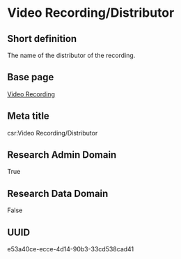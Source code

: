 # Video Recording/Distributor
## Short definition
The name of the distributor of the recording.
## Base page
[Video Recording](https://github.com/EuroCRIS/CASRAI-Dictionairies/blob/main/Objects/Video%20Recording.md)
## Meta title
csr:Video Recording/Distributor
## Research Admin Domain
True
## Research Data Domain
False
## UUID
e53a40ce-ecce-4d14-90b3-33cd538cad41
